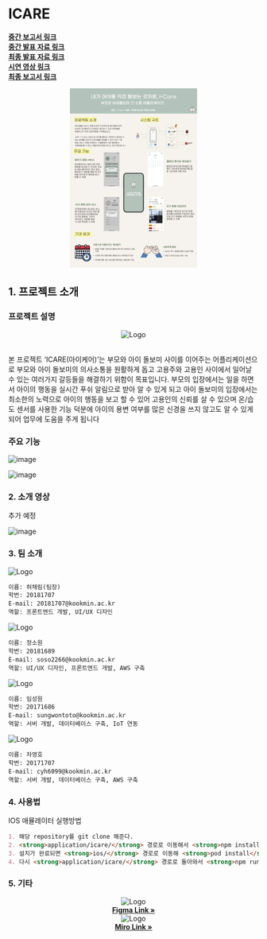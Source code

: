 # ICARE
<a href="./docs/팀05-중간보고서.pdf"><strong>중간 보고서 링크</strong></a>
<br/>
<a href="./docs/팀05-중간발표자료.pdf"><strong>중간 발표 자료 링크</strong></a>
<br/>
<a href="./docs/팀05-최종발표자료.pdf"><strong>최종 발표 자료 링크</strong></a>
<br/>
<a href="https://youtu.be/6aM0t3pmxVA"><strong>시연 영상 링크</strong></a>
<br/>
<a href="https://docs.google.com/document/d/1GNAOAtuPM39IEv15RSCPHiqbZbJglwEq/edit?usp=sharing&ouid=100622726522714582578&rtpof=true&sd=true"><strong>최종 보고서 링크</strong></a>
<div align="center">
    <img src="https://raw.githubusercontent.com/kookmin-sw/capstone-2022-05/master/docs/%E1%84%90%E1%85%B5%E1%86%B705-%E1%84%91%E1%85%A9%E1%84%89%E1%85%B3%E1%84%90%E1%85%A5.png" alt="Poster" width="256">
</div>

## 1. 프로젝트 소개

### 프로젝트 설명

<div align="center">
    <img src="https://user-images.githubusercontent.com/39997876/161223797-bb810439-2c98-4dbe-a107-c3e79e2ae41d.png" alt="Logo" width="256">
</div>
<br/>

본 프로젝트 ‘ICARE(아이케어)’는 부모와 아이 돌보미 사이를 이어주는 어플리케이션으로 부모와 아이 돌보미의 의사소통을 원활하게 돕고 고용주와 고용인 사이에서 일어날 수 있는 여러가지 갈등들을 해결하기 위함이 목표입니다. 
부모의 입장에서는 일을 하면서 아이의 행동을 실시간 푸쉬 알림으로 받아 알 수 있게 되고 아이 돌보미의 입장에서는 최소한의 노력으로 아이의 행동을 보고 할 수 있어 고용인의 신뢰를 살 수 있으며 온/습도 센서를 사용한 기능 덕분에 아이의 용변 여부를 많은 신경을 쓰지 않고도 알 수 있게 되어 업무에 도움을 주게 됩니다

### 주요 기능

![image](https://user-images.githubusercontent.com/39540561/169974855-0e32e799-7a39-4162-a7b1-76cf99f443d4.png)

![image](https://user-images.githubusercontent.com/39540561/169974717-f6b61fde-8379-494c-a330-c4f5e53ca925.png)

### 2. 소개 영상

추가 예정

![image](https://user-images.githubusercontent.com/39997876/161223750-ba34b04f-c722-4de8-9a30-d49713f981e9.png)


### 3. 팀 소개


<img src="https://user-images.githubusercontent.com/39997876/161223782-8253f7d0-40a9-4185-a746-d85183da03b0.png" alt="Logo" width="256">

```markdown
이름: 허채림(팀장)
학번: 20181707
E-mail: 20181707@kookmin.ac.kr
역할: 프론트엔드 개발, UI/UX 디자인
```


<img src="https://user-images.githubusercontent.com/39997876/161224539-b28267ac-b70e-4132-8588-ee8653f5cbc3.jpeg" alt="Logo" width="256">

```markdown
이름: 정소원
학번: 20181689
E-mail: soso2266@kookmin.ac.kr
역할: UI/UX 디자인, 프론트엔드 개발, AWS 구축
```

<img src="https://user-images.githubusercontent.com/39997876/161224036-476f181f-9176-4cf5-9c15-6cdb3d093178.png" alt="Logo" width="256">

```markdown
이름: 임성원
학번: 20171686
E-mail: sungwontoto@kookmin.ac.kr
역할: 서버 개발, 데이터베이스 구축, IoT 연동
```

<img src="https://user-images.githubusercontent.com/39997876/161224015-9bdac1ad-c0e0-45d2-8024-5063c9de41ac.png" alt="Logo" width="256">

```markdown
이름: 차영호
학번: 20171707
E-mail: cyh6099@kookmin.ac.kr
역할: 서버 개발, 데이터베이스 구축, AWS 구축
```

### 4. 사용법

IOS 애뮬레이터 실행방법
```markdown
1. 해당 repository를 git clone 해준다.
2. <strong>application/icare/</strong> 경로로 이동해서 <strong>npm install</strong> 명령어를 실행해준다.
3. 설치가 완료되면 <strong>ios/</strong> 경로로 이동해 <strong>pod install</strong> 명령어를 실행해준다.
4. 다시 <strong>application/icare/</strong> 경로로 돌아와서 <strong>npm run ios</strong> 명령어를 통해 애뮬레이터를 실행해준다.
```

### 5. 기타


<p align="center">
    <img src="https://user-images.githubusercontent.com/39997876/161226405-b24013a6-0f7a-4c5d-837b-604559f87731.png" alt="Logo" width="36">
    <br/>
    <a href="https://www.figma.com/file/opGJWmV35hTEjhr7ZoqOg8/%EC%BA%A1%EC%8A%A4%ED%86%A42022?node-id=0%3A1"><strong>Figma Link »</strong></a>
    <br/>
    <img src="https://user-images.githubusercontent.com/39997876/161226189-91bb4b81-96d1-42e8-a1ee-9b3115c0af6b.png" alt="Logo" width="64">
    <br/>
    <a href="https://miro.com/app/board/uXjVOYc2F9A=/"><strong>Miro Link »</strong></a>
</p>

